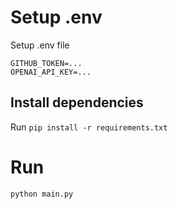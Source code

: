 # Setup .env

Setup .env file
```
GITHUB_TOKEN=...
OPENAI_API_KEY=...
```

## Install dependencies

Run `pip install -r requirements.txt`

# Run
`python main.py`